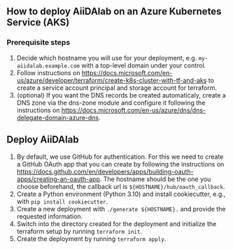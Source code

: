 
## How to deploy AiiDAlab on an Azure Kubernetes Service (AKS)
### Prerequisite steps

1. Decide which hostname you will use for your deployment, e.g. `my-aiidalab.example.com` with a top-level domain under your control.
1. Follow instructions on https://docs.microsoft.com/en-us/azure/developer/terraform/create-k8s-cluster-with-tf-and-aks to create a service account principal and storage account for terraform.
1. (optional) If you want the DNS records be created automaticaly, create a DNS zone via the dns-zone module and configure it following the instructions on https://docs.microsoft.com/en-us/azure/dns/dns-delegate-domain-azure-dns.

## Deploy AiiDAlab

1. By default, we use GitHub for authentication. For this we need to create a GitHub OAuth app that you can create by following the instructions on https://docs.github.com/en/developers/apps/building-oauth-apps/creating-an-oauth-app. The hostname should be the one you choose beforehand, the callback url is `${HOSTNAME}/hub/oauth_callback`.
1. Create a Python environment (Python 3.10) and install cookiecutter, e.g., with `pip install cookiecutter`.
1. Create a new deployment with `./generate ${HOSTNAME}.` and provide the requested information.
1. Switch into the directory created for the deployment and initialize the terraform setup by running `terraform init`.
1. Create the deployment by running `terraform apply`.
